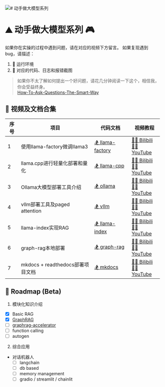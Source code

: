 ![# 动手做大模型系列](assets/logo.png)
# ⛰️ 动手做大模型系列 🎮

如果你在实操的过程中遇到问题，请在对应的视频下方留言。
如果复现遇到bug，请描述：
1. 🎯 运行环境
2. 🧩 对应的代码、日志和报错截图

> 如果你不太了解如何提出一个好问题，请花几分钟阅读一下这个，相信我，你会受益终身。  
> [How-To-Ask-Questions-The-Smart-Way](https://github.com/ryanhanwu/How-To-Ask-Questions-The-Smart-Way/blob/main/README-zh_CN.md)

## 🎨 视频及文档合集

| 序号 | 项目                           | 代码文档                        | 视频教程                                                    |
|------|--------------------------------|---------------------------------|-------------------------------------------------------------|
| 1    | 使用llama-factory微调llama3    | [🏂 llama-factory](llama-factory/README.md) | [🤾‍♀️ Bilibili](https://www.bilibili.com/video/BV1uw4m1S7Cd) <br> [🏊‍♀️ YouTube](https://youtu.be/Hpc4QQQuLWM) |
| 2    | llama.cpp进行轻量化部署和量化    | [🏂 llama-cpp](llama-cpp/README.md) | [🤾‍♀️ Bilibili](https://www.bilibili.com/video/BV1et421N7TK) <br> [🏊‍♀️ YouTube](https://youtu.be/2MYsfe0pc9A) |
| 3    | Ollama大模型部署工具介绍         | [🏂 ollama](ollama/README.md)  | [🤾‍♀️ Bilibili](https://www.bilibili.com/video/BV1Gs421u7a5/) <br> [🏊‍♀️ YouTube](https://youtu.be/yQ1q8YWacyE) |
| 4    | vllm部署工具及paged attention   | [🏂 vllm](vllm/README.md)  | [🤾‍♀️ Bilibili](https://www.bilibili.com/video/BV1R1421r7tk) <br> [🏊‍♀️ YouTube](https://youtu.be/cQWzKX9gM9Q) |
| 5    | llama-index实现RAG             | [🏂 llama-index](llama-index/README.md)  | [🤾‍♀️ Bilibili](https://www.bilibili.com/video/BV1jE421A77u) <br> [🏊‍♀️ YouTube](https://youtu.be/Q6vUx94HCDc) |
| 6    | graph-rag本地部署              | [🏂 graph-rag](graph-rag/README.md)  | [🤾‍♀️ Bilibili](https://www.bilibili.com/video/BV1rE421w7t3) <br> [🏊‍♀️ YouTube](https://youtu.be/tFLJUXsKGsc) |
| 7    | mkdocs + readthedocs部署项目文档  | [🏂 mkdocs](graph-rag/README.md)  | [🤾‍♀️ Bilibili](https://www.bilibili.com/video/BV19f421v7P9) <br> [🏊‍♀️ YouTube](https://youtu.be/FRyvV-hj65M) |


## 🛒 Roadmap (Beta)

1. 模块化知识介绍
- [x] Basic RAG
- [x] [GraphRAG](https://github.com/microsoft/graphrag)
- [ ] [graphrag-accelerator](https://github.com/Azure-Samples/graphrag-accelerator)
- [ ] function calling
- [ ] autogen

2. 综合应用
- 对话机器人
  - [ ] langchain
  - [ ] db based
  - [ ] memory management
  - [ ] gradio / streamlit / chainlit
